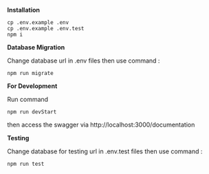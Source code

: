 **Installation**

```
cp .env.example .env
cp .env.example .env.test
npm i
```

**Database Migration**

Change database url in .env files then use command :

```
npm run migrate
```

**For Development**

Run command

```
npm run devStart
```

then access the swagger via http://localhost:3000/documentation

**Testing**

Change database for testing url in .env.test files then use command :

```
npm run test
```
